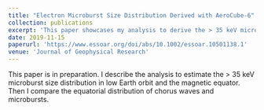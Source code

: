```yaml
---
title: "Electron Microburst Size Distribution Derived with AeroCube-6"
collection: publications
excerpt: 'This paper showcases my analysis to derive the > 35 keV microburst size distribution.'
date: 2019-11-15
paperurl: 'https://www.essoar.org/doi/abs/10.1002/essoar.10501138.1'
venue: 'Journal of Geophysical Research'
---
```

This paper is in preparation. I describe the analysis to estimate the > 35 keV microburst size distribution in low Earth orbit and the magnetic equator. Then I compare the equatorial distribution of chorus waves and microbursts.
